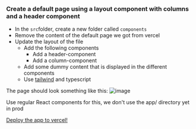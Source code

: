 ### Create a default page using a layout component with columns and a header component

* In the `src`folder, create a new folder called `components`
* Remove the content of the default page we got from vercel
* Update the layout of the file
  * Add the following components
    * Add a header-component
    * Add a column-component
  * Add some dummy content that is displayed in the different components
  * Use [tailwind](tailwind.md) and typescript 

The page should look something like this:
![image](https://github.com/emgdev/breakAway/assets/13402342/3d0f5067-e837-4dbf-ac62-e8d83264e099)

Use regular React components for this, we don't use the app/ directory yet in prod

[Deploy the app to vercel!](deploy.md)
